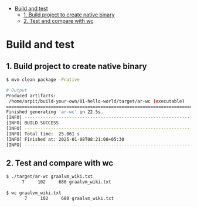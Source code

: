 - [Build and test](#build-and-test)
  - [1. Build project to create native binary](#1-build-project-to-create-native-binary)
  - [2. Test and compare with wc](#2-test-and-compare-with-wc)

# Build and test

## 1. Build project to create native binary
```sh
$ mvn clean package -Pnative

# Output
Produced artifacts:
 /home/arpit/build-your-own/01-hello-world/target/ar-wc (executable)
========================================================================================================================
Finished generating 'ar-wc' in 22.5s.
[INFO] ------------------------------------------------------------------------
[INFO] BUILD SUCCESS
[INFO] ------------------------------------------------------------------------
[INFO] Total time:  25.061 s
[INFO] Finished at: 2025-01-08T08:21:08+05:30
[INFO] ------------------------------------------------------------------------
```

## 2. Test and compare with wc
```sh
$ ./target/ar-wc graalvm_wiki.txt
      7     102     680 graalvm_wiki.txt
      
$ wc graalvm_wiki.txt
       7     102     680 graalvm_wiki.txt
```